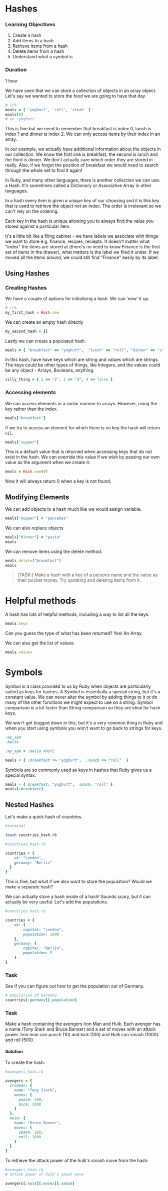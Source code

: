 # Hashes

### Learning Objectives

1. Create a hash
2. Add items to a hash
3. Retrieve items from a hash
4. Delete items from a hash
5. Understand what a symbol is

### Duration
1 hour

We have seen that we can store a collection of objects in an array object. Let's say we
wanted to store the food we are going to have that day.

```ruby 
# irb
meals = [ 'yoghurt', 'roll', 'steak' ]
meals[0]
# => 'yoghurt'
```

This is fine but we need to remember that breakfast is index 0, lunch is index 1 and dinner is index 2. We can only access items by their index in an array.

In our example, we actually have additional information about the objects in our collection. We know the first one is breakfast, the second is lunch and the third is dinner. We don't actually care which order they are stored in really. Also, if we forgot the position of breakfast we would need to search through the whole set to find it again!

In Ruby, and many other languages, there is another collection we can use: a Hash. It's sometimes called a Dictionary or Associative Array in other languages.

In a hash every item is given a unique key of our choosing and it is this key that is used to retrieve the object not an index. The order is irrelevant so we can't rely on the ordering.

Each key in the hash is unique allowing you to always find the value you stored against a particular item.

It's a little bit like a filing cabinet - we have labels we associate with things we want to store e.g. finance, recipes, reciepts. It doesn't matter what "index" the items are stored at (there's no need to know Finance is the first set of items in the drawer), what matters is the label we filed it under. If we moved all the items around, we could still find "Finance" easily by its label.

## Using Hashes

### Creating Hashes

We have a couple of options for initialising a hash. We can 'new' it up.

```ruby
# irb
my_first_hash = Hash.new
```

We can create an empty hash directly

```ruby
my_second_hash = {}
```

Lastly we can create a populated hash.

```ruby
meals = { "breakfast" => "yoghurt",  "lunch" => "roll", "dinner" => "steak" }
```

In this hash, have have keys which are string and values which are strings. The keys could be other types of things, like Integers, and the values could be any object - Arrays, Booleans, anything.

```ruby
silly_thing = { 1 => "2", 2 => "3", 4 => false }
```

### Accessing elements

We can access elements in a simlar manner to arrays. However, using the key rather than the index.

```ruby
meals["breakfast"]
```

If we try to access an element for which there is no key the hash will return `nil`. 

```ruby
meals["supper"]
```

This is a default value that is returned when accessing keys that do not exist in the hash. We can override this value if we wish by passing our own value as the argument when we create it:

```ruby
meals = Hash.new(0)
```

Now it will always return 0 when a key is not found. 

## Modifying Elements

We can add objects to a hash much like we would assign variable.

```ruby
meals["supper"] = "pancakes"
```

We can also replace objects

```ruby
meals["dinner"] = "pasta"
meals
```

We can remove items using the delete method.

```ruby
meals.delete("breakfast")
meals
```

> [TASK:] Make a hash with a key of a persons name and the value as their pocket money. Try updating and deleting items from it.

# Helpful methods

A hash has lots of helpful methods, including a way to list all the keys:

```ruby
meals.keys
```

Can you guess the type of what has been returned? Yes! An Array.

We can also get the list of values:

```ruby
meals.values
```

# Symbols

Symbol is a class provided to us by Ruby when objects are particularly suited as keys for hashes.  A Symbol is essentially a special string, but it's a constant value. We can never alter the symbol by adding things to it or do many of the other functions we might expect to use on a string. Symbol comparison is a lot faster than String comparison so they are ideal for hash keys.

We won't get bogged down in this, but it's a very common thing in Ruby and when you start using symbols you won't want to go back to strings for keys.

```ruby
:my_sym
:hello

:my_sym + :hello #NOPE
```

```ruby
meals = { :breakfast => "yoghurt",  :lunch => "roll"  }
```

Symbols are so commonly used as keys in hashes that Ruby gives us a special syntax.

```ruby
meals = { breakfast: "yoghurt",  lunch: "roll" }
meals[:breakfast]
```

## Nested Hashes

Let's make a quick hash of countries.

```bash
#terminal

touch countries_hash.rb
```

```ruby
#countries_hash.rb

countries = {
    uk: "London",
    germany: "Berlin"
  }
}
```

This is fine, but what if we also want to store the population? Would we make a separate hash?

We can actually store a hash inside of a hash! Sounds scary, but it can actually be very useful. Let's add the populations.

```ruby
#countries_hash.rb

countries = {
	uk: {
		capital: "London",
		population: 1000
	},
	germany: {
		capital: "Berlin",
		population: 5
	}
}
```

### Task
See if you can figure out how to get the population out of Germany.

```ruby
# population of Germany
countries[:germany][:population]
```

### Task
Make a hash containing the avengers Iron Man and Hulk. Each avenger has a name (Tony Stark and Bruce Banner) and a set of moves with an attack power. Iron man can punch (10) and kick (100) and Hulk can smash (1000) and roll (500).

#### Solution

To create the hash:
```ruby
#avengers_hash.rb

avengers = {
  ironman: {
    name: "Tony Stark",
    moves: {
      punch: 100,
      kick: 1000
    }
  },
  hulk: {
    name: "Bruce Banner",
    moves: {
      smash: 100,
      roll: 1000
    }
  }
}
```

To retrieve the attack power of the hulk's smash move from the hash:

```ruby
#avengers_hash.rb
# attack power of hulk's smash move

avengers[:hulk][:moves][:smash]
```


